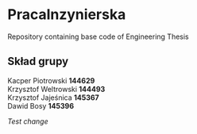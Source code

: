 # PracaInzynierska
Repository containing base code of Engineering Thesis
## Skład grupy
Kacper Piotrowski **144629** \
Krzysztof Weltrowski **144493** \
Krzysztof Jajeśnica  **145367** \
Dawid Bosy **145396**

*Test change*
